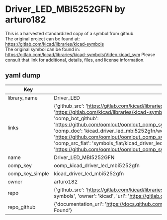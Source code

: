 # Driver_LED_MBI5252GFN by arturo182  
This is a harvested standardized copy of a symbol from github.  
The original project can be found at:  
https://gitlab.com/kicad/libraries/kicad-symbols  
The original symbol can be found in:
https://gitlab.com/kicad/libraries/kicad-symbols/Video.kicad_sym
Please consult that link for additional, details, files, and license information.  
## yaml dump  
| Key | Value |  
| --- | --- |  
| library_name | Driver_LED |  
| links | {'github_src': 'https://gitlab.com/kicad/libraries/kicad-symbols/Video.kicad_sym', 'github_src_repo': 'https://gitlab.com/kicad/libraries/kicad-symbols', 'oomp_bot': 'kicad_driver_led_mbi5252gfn/working', 'oomp_bot_github': 'https://github.com/oomlout/oomlout_oomp_symbol_bot/tree/main/kicad_driver_led_mbi5252gfn/working', 'oomp_doc': 'kicad_driver_led_mbi5252gfn/working', 'oomp_doc_github': 'https://github.com/oomlout/oomlout_oomp_symbol_doc/tree/main/kicad_driver_led_mbi5252gfn/working', 'oomp_src_flat': 'symbols_flat/kicad_driver_led_mbi5252gfn/working', 'oomp_src_flat_github': 'https://github.com/oomlout/oomlout_oomp_symbol_src/tree/main/kicad_driver_led_mbi5252gfn/working'} |  
| name | Driver_LED_MBI5252GFN |  
| oomp_key | oomp_kicad_driver_led_mbi5252gfn |  
| oomp_key_simple | kicad_driver_led_mbi5252gfn |  
| owner | arturo182 |  
| repo | {'github_src': 'https://gitlab.com/kicad/libraries/kicad-symbols/Video.kicad_sym', 'name': 'libraries/kicad-symbols', 'owner': 'kicad', 'url': 'https://gitlab.com/kicad/libraries/kicad-symbols'} |  
| repo_github | {'documentation_url': 'https://docs.github.com/rest/repos/repos#get-a-repository', 'message': 'Not Found'} |  


